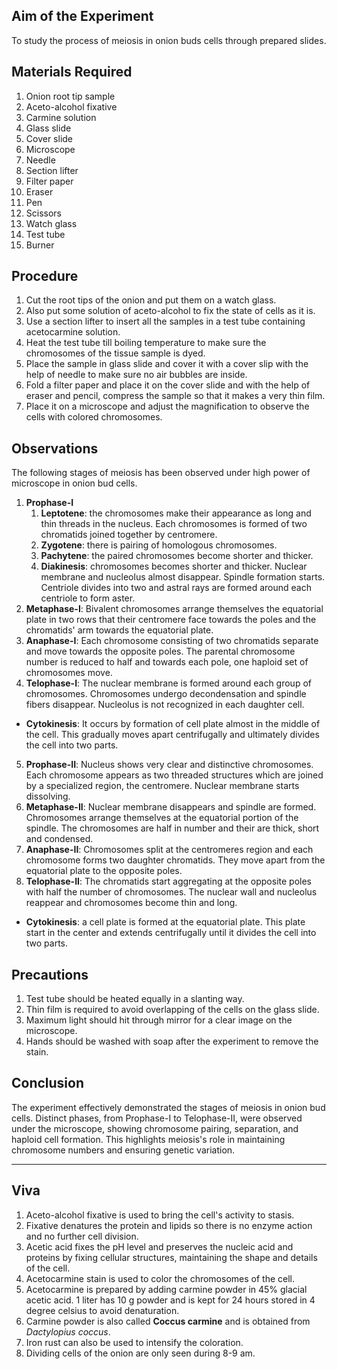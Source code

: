 ## Aim of the Experiment 
To study the process of meiosis in onion buds cells through prepared slides. 

## Materials Required 
1. Onion root tip sample 
2. Aceto-alcohol fixative
3. Carmine solution 
4. Glass slide 
5. Cover slide 
6. Microscope 
7. Needle 
8. Section lifter
9. Filter paper 
10. Eraser 
11. Pen
12. Scissors 
13. Watch glass 
14. Test tube 
15. Burner 

## Procedure 
1. Cut the root tips of the onion and put them on a watch glass. 
2. Also put some solution of aceto-alcohol to fix the state of cells as it is. 
3. Use a section lifter to insert all the samples in a test tube containing acetocarmine solution. 
4. Heat the test tube till boiling temperature to make sure the chromosomes of the tissue sample is dyed. 
5. Place the sample in glass slide and cover it with a cover slip with the help of needle to make sure no air bubbles are inside. 
6. Fold a filter paper and place it on the cover slide and with the help of eraser and pencil, compress the sample so that it makes a very thin film. 
7. Place it on a microscope and adjust the magnification to observe the cells with colored chromosomes. 

## Observations
The following stages of meiosis has been observed under high power of microscope in onion bud cells.

1. **Prophase-I**
    1. **Leptotene**: the chromosomes make their appearance as long and thin threads in the nucleus. Each chromosomes is formed of two chromatids joined together by centromere. 
    2. **Zygotene**: there is pairing of homologous chromosomes. 
    3. **Pachytene**: the paired chromosomes become shorter and thicker.
    4. **Diakinesis**: chromosomes becomes shorter and thicker. Nuclear membrane and nucleolus almost disappear. Spindle formation starts. Centriole divides into two and astral rays are formed around each centriole to form aster. 
2. **Metaphase-I**: Bivalent chromosomes arrange themselves the equatorial plate in two rows that their centromere face towards the poles and the chromatids' arm towards the equatorial plate. 
3. **Anaphase-I**: Each chromosome consisting of two chromatids separate and move towards the opposite poles. The parental chromosome number is reduced to half and towards each pole, one haploid set of chromosomes move. 
4. **Telophase-I**: The nuclear membrane is formed around each group of chromosomes. Chromosomes undergo decondensation and spindle fibers disappear. Nucleolus is not recognized in each daughter cell. 
- **Cytokinesis**: It occurs by formation of cell plate almost in the middle of the cell. This gradually moves apart centrifugally and ultimately divides the cell into two parts. 
5. **Prophase-II**: Nucleus shows very clear and distinctive chromosomes. Each chromosome appears as two threaded structures which are joined by a specialized region, the centromere. Nuclear membrane starts dissolving. 
6. **Metaphase-II**: Nuclear membrane disappears and spindle are formed. Chromosomes arrange themselves at the equatorial portion of the spindle. The chromosomes are half in number and their are thick, short and condensed. 
7. **Anaphase-II**: Chromosomes split at the centromeres region and each chromosome forms two daughter chromatids. They move apart from the equatorial plate to the opposite poles. 
8. **Telophase-II**: The chromatids start aggregating at the opposite poles with half the number of chromosomes. The nuclear wall and nucleolus reappear and chromosomes become thin and long. 
- **Cytokinesis**: a cell plate is formed at the equatorial plate. This plate start in the center and extends centrifugally until it divides the cell into two parts. 

## Precautions 
1. Test tube should be heated equally in a slanting way. 
2. Thin film is required to avoid overlapping of the cells on the glass slide. 
3. Maximum light should hit through mirror for a clear image on the microscope. 
4. Hands should be washed with soap after the experiment to remove the stain. 

## Conclusion 
The experiment effectively demonstrated the stages of meiosis in onion bud cells. Distinct phases, from Prophase-I to Telophase-II, were observed under the microscope, showing chromosome pairing, separation, and haploid cell formation. This highlights meiosis's role in maintaining chromosome numbers and ensuring genetic variation.

---

## Viva
1. Aceto-alcohol fixative is used to bring the cell's activity to stasis. 
2. Fixative denatures the protein and lipids so there is no enzyme action and no further cell division. 
3. Acetic acid fixes the pH level and preserves the nucleic acid and proteins by fixing cellular structures, maintaining the shape and details of the cell.
4. Acetocarmine stain is used to color the chromosomes of the cell. 
5. Acetocarmine is prepared by adding carmine powder in 45% glacial acetic acid. 1 liter has 10 g powder and is kept for 24 hours stored in 4 degree celsius to avoid denaturation.
6. Carmine powder is also called **Coccus carmine** and is obtained from *Dactylopius coccus*. 
7. Iron rust can also be used to intensify the coloration. 
8. Dividing cells of the onion are only seen during 8-9 am. 